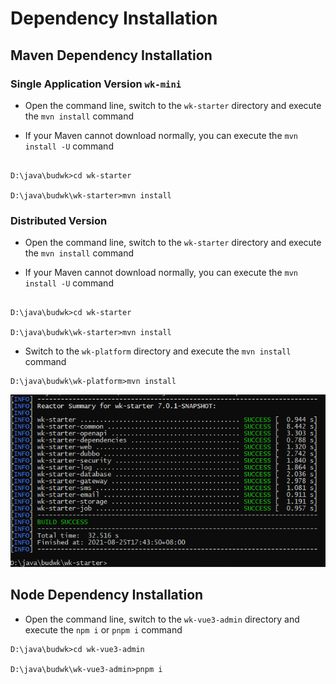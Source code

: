 # Dependency Installation

## Maven Dependency Installation

### Single Application Version `wk-mini`


* Open the command line, switch to the `wk-starter` directory and execute the `mvn install` command

* If your Maven cannot download normally, you can execute the `mvn install -U` command

```text

D:\java\budwk>cd wk-starter

D:\java\budwk\wk-starter>mvn install
```

### Distributed Version


* Open the command line, switch to the `wk-starter` directory and execute the `mvn install` command

* If your Maven cannot download normally, you can execute the `mvn install -U` command

```text

D:\java\budwk>cd wk-starter

D:\java\budwk\wk-starter>mvn install
```

* Switch to the `wk-platform` directory and execute the `mvn install` command

```text
D:\java\budwk\wk-platform>mvn install
```

![install01](../../../images/quickstart/install01.png)

## Node Dependency Installation

* Open the command line, switch to the `wk-vue3-admin` directory and execute the `npm i` or `pnpm i` command

```text
D:\java\budwk>cd wk-vue3-admin

D:\java\budwk\wk-vue3-admin>pnpm i
``` 